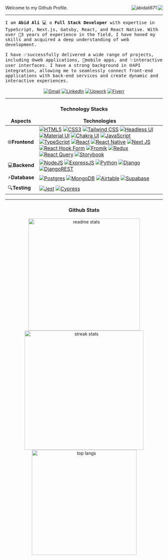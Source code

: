 Welcome to my Github Profile. <a href="https://github.com/abidali671?tab=followers"><img src="https://img.shields.io/github/followers/abidali671?style=social&label=Follow&maxAge=z" align = 'right'></a><a href="https://github.com/abidali671"><img src="https://komarev.com/ghpvc/?username=abidali671&color=yellow" alt="abidali671" align = 'right'/></a>
<hr/>
<samp>I am <b>Abid Ali</b> 💻 a <b>Full Stack Developer</b> with expertise in TypeScript, Next.js, Gatsby, React, and React Native. With over 🌟3 years of experience in the field, I have honed my skills and acquired a deep understanding of web development.
<br/>
<br/>
  I have ✅successfully delivered a wide range of projects, including 🌐web applications, 📱mobile apps, and ✨interactive user interfaces. I have a strong background in 🌐API integration, allowing me to seamlessly connect front-end applications with back-end services 
  and create dynamic and interactive experiences.
</samp>
<br/>
<br/>
<div align="center">
  <a href="mailto:abid.saeed.ali92@gmail.com" rel="nofollow">
    <img
      alt="Gmail"
      src="https://img.shields.io/badge/Gmail-EA4335?style=for-the-badge&logo=gmail&logoColor=white"
      style="max-width: 100%"
  /></a>
  <a
    href="https://www.linkedin.com/in/abid-ali-89ab4a1bb/"
    rel="nofollow"
    target="_blank"
  >
    <img
      alt="LinkedIn"
      src="https://img.shields.io/badge/LinkedIn-0A66C2?style=for-the-badge&logo=linkedin&logoColor=white"
      style="max-width: 100%"
  /></a>
  <a
    href="https://www.upwork.com/freelancers/~014093a104f15a71c0"
    rel="nofollow"
    target="_blank"
  >
    <img
      alt="Upwork"
      src="https://img.shields.io/badge/Upwork-6FDA44?style=for-the-badge&logo=upwork&logoColor=white"
      style="max-width: 100%"
  /></a>
  <a href="https://www.fiverr.com/abidsaeed92" rel="nofollow" target="_blank">
    <img
      alt="Fiverr"
      src="https://img.shields.io/badge/Fiverr-1DBF73?style=for-the-badge&logo=fiverr&logoColor=white"
      style="max-width: 100%"
  /></a>
</div>
<hr/>
<h3 border="none" align="center">Technology Stacks</h3>
<table>
  <thead align="center">
    <tr border="none">
      <td><b>Aspects</b></td>
      <td><b>Technologies</b></td>
    </tr>
  </thead>
  <tbody>
    <tr>
      <td>
          🌐<b>Frontend</b>
      </td>
      <td>
        <a
          href="https://developer.mozilla.org/en-US/docs/Glossary/HTML5"
          rel="nofollow"
          target="_blank"
        >
          <img
            alt="HTML5"
            src="https://img.shields.io/badge/HTML5-E34F26?style=for-the-badge&logo=html5&logoColor=white"
            style="max-width: 100%"
        /></a>
        <a
          href="https://developer.mozilla.org/en-US/docs/Web/CSS"
          rel="nofollow"
          target="_blank"
        >
          <img
            alt="CSS3"
            src="https://img.shields.io/badge/CSS3-1572B6?style=for-the-badge&logo=css3&logoColor=white"
            style="max-width: 100%"
        /></a>
        <a href="https://tailwindcss.com/" rel="nofollow" target="_blank">
          <img
            alt="Tailwind CSS"
            src="https://img.shields.io/badge/Tailwind%20CSS-06B6D4?style=for-the-badge&logo=tailwindcss&logoColor=white"
            style="max-width: 100%"
        /></a>
        <a href="https://headlessui.com/" rel="nofollow" target="_blank">
          <img
            alt="Headless UI"
            src="https://img.shields.io/badge/headless_ui-66E3FF?style=for-the-badge&logo=headlessui&logoColor=black"
            style="max-width: 100%"
        /></a>
        <a href="https://mui.com/" rel="nofollow" target="_blank">
          <img
            alt="Material UI"
            src="https://img.shields.io/badge/Material%20UI-007FFF?style=for-the-badge&logo=mui&logoColor=white"
            style="max-width: 100%"
        /></a>
        <a href="https://chakra-ui.com/" rel="nofollow" target="_blank">
          <img
            alt="Chakra UI"
            src="https://img.shields.io/badge/Chakra_UI-319795?style=for-the-badge&logo=chakraui&logoColor=white"
            style="max-width: 100%"
        /></a>
        <a
          href="https://developer.mozilla.org/en-US/docs/Web/JavaScript"
          rel="nofollow"
          target="_blank"
        >
          <img
            alt="JavaScript"
            src="https://img.shields.io/badge/JavaScript-323330?style=for-the-badge&logo=javascript&logoColor=F7DF1E"
            style="max-width: 100%"
        /></a>
        <a
          href="https://www.typescriptlang.org/"
          rel="nofollow"
          target="_blank"
        >
          <img
            alt="TypeScript"
            src="https://img.shields.io/badge/TypeScript-007ACC?style=for-the-badge&logo=typescript&logoColor=white"
            style="max-width: 100%"
        /></a>
        <a href="https://reactjs.org/" rel="nofollow" target="_blank">
          <img
            alt="React"
            src="https://img.shields.io/badge/React-%2320232a?style=for-the-badge&logo=react&logoColor=%2361DAFB"
            style="max-width: 100%"
        /></a>
        <a href="https://reactnative.dev/" rel="nofollow" target="_blank">
          <img
            alt="React Native"
            src="https://img.shields.io/badge/react_native-%2320232a.svg?style=for-the-badge&logo=react&logoColor=%2361DAFB"
            style="max-width: 100%"
        /></a>
        <a href="https://nextjs.org/" rel="nofollow" target="_blank">
          <img
            alt="Next JS"
            src="https://img.shields.io/badge/next_js-000000.svg?style=for-the-badge&logo=nextdotjs&logoColor=%2361DAFB"
            style="max-width: 100%"
        /></a>
        <a href="https://react-hook-form.com/" rel="nofollow" target="_blank">
          <img
            alt="React Hook Form"
            src="https://img.shields.io/badge/React%20Hook%20Form-%23EC5990.svg?style=for-the-badge&logo=reacthookform&logoColor=white"
            style="max-width: 100%"
        /></a>
        <a href="https://formik.org/" rel="nofollow" target="_blank">
          <img
            alt="Fromik"
            src="https://img.shields.io/badge/Formik-2563EB.svg?style=for-the-badge&logo=formik&logoColor=white"
            style="max-width: 100%"
        /></a>
        <a href="https://redux.js.org/" rel="nofollow" target="_blank">
          <img
            alt="Redux"
            src="https://img.shields.io/badge/redux-toolkit-%23593d88.svg?style=for-the-badge&logo=redux&logoColor=white"
            style="max-width: 100%"
        /></a>
        <a
          href="https://tanstack.com/query/latest"
          rel="nofollow"
          target="_blank"
        >
          <img
            alt="React Query"
            src="https://img.shields.io/badge/React_Query-FF4154.svg?style=for-the-badge&logo=reactquery&logoColor=white"
            style="max-width: 100%"
        /></a>
        <a href="https://storybook.js.org/" rel="nofollow" target="_blank">
          <img
            alt="Storybook"
            src="https://img.shields.io/badge/-Storybook-FF4785?style=for-the-badge&logo=storybook&logoColor=white"
            style="max-width: 100%"
        /></a>
      </td>
    </tr>
    <tr>
      <td>
          💻<b>Backend</b>
      </td>
      <td>
        <a href="https://nodejs.org/en/" rel="nofollow" target="_blank">
          <img
            alt="NodeJS"
            src="https://img.shields.io/badge/Node.js-339933?style=for-the-badge&logo=nodedotjs&logoColor=white"
            style="max-width: 100%"
        /></a>
        <a href="https://expressjs.com/" rel="nofollow" target="_blank">
          <img
            alt="ExpressJS"
            src="https://img.shields.io/badge/Express.js-000000?style=for-the-badge&logo=express&logoColor=white"
            style="max-width: 100%"
        /></a>
        <a href="https://www.python.org/" rel="nofollow" target="_blank">
          <img
            alt="Python"
            src="https://img.shields.io/badge/python-3670A0?style=for-the-badge&logo=python&logoColor=ffdd54"
            style="max-width: 100%"
        /></a>
        <a href="https://www.djangoproject.com/" rel="nofollow" target="_blank">
          <img
            alt="Django"
            src="https://img.shields.io/badge/django-%23092E20.svg?style=for-the-badge&logo=django&logoColor=white"
            style="max-width: 100%"
        /></a>
        <a
          href="https://www.django-rest-framework.org/"
          rel="nofollow"
          target="_blank"
        >
          <img
            alt="DjangoREST"
            src="https://img.shields.io/badge/DJANGO-REST-ff1709?style=for-the-badge&logo=django&logoColor=white&color=ff1709&labelColor=gray"
            style="max-width: 100%"
        /></a>
      </td>
    </tr>
    <tr>
      <td>
          ⚡<b>Database</b>
      </td>
      <td>
        <a href="https://www.postgresql.org/" rel="nofollow" target="_blank">
          <img
            alt="Postgres"
            src="https://img.shields.io/badge/postgres-%23316192.svg?style=for-the-badge&logo=postgresql&logoColor=white"
            data-canonical-src="https://img.shields.io/badge/postgres-%23316192.svg?style=for-the-badge&logo=postgresql&logoColor=white"
            style="max-width: 100%"
        /></a>
        <a href="https://www.mongodb.com/" rel="nofollow" target="_blank">
          <img
            alt="MongoDB"
            src="https://img.shields.io/badge/MongoDB-4EA94B?style=for-the-badge&logo=mongodb&logoColor=white"
            data-canonical-src="https://img.shields.io/badge/MongoDB-4EA94B?style=for-the-badge&logo=mongodb&logoColor=white"
            style="max-width: 100%"
        /></a>
        <a href="https://www.airtable.com/" rel="nofollow" target="_blank">
          <img
            alt="Airtable"
            src="https://img.shields.io/badge/Airtable-18BFFF?style=for-the-badge&logo=airtable&logoColor=white"
            style="max-width: 100%"
        /></a>
        <a href="https://supabase.com/" rel="nofollow" target="_blank">
          <img
            alt="Supabase"
            src="https://img.shields.io/badge/Supabase-4EA94B?style=for-the-badge&logo=supabase&logoColor=white"
            style="max-width: 100%"
        /></a>
      </td>
    </tr>
    <tr>
      <td>
          🔍<b>Testing</b>
      </td>
      <td>
        <a href="https://jestjs.io/" rel="nofollow" target="_blank">
          <img
            alt="Jest"
            src="https://img.shields.io/badge/Jest-C21325?style=for-the-badge&logo=#C21325&logoColor=white"
            style="max-width: 100%"
        /></a>
        <a href="https://www.cypress.io/" rel="nofollow" target="_blank">
          <img
            alt="Cypress"
            src="https://img.shields.io/badge/Cypress-69D3A7?style=for-the-badge&logo=cypress&logoColor=white"
            style="max-width: 100%"
        /></a>
      </td>
    </tr>
  </tbody>
</table>
<hr/>
<h3 border="none" align="center">Github Stats</h3>
<div align=center>
  <img width=357 src="https://github-readme-stats-salesp07.vercel.app/api?username=abidali671&count_private=true&show_icons=true&theme=react&rank_icon=github&border_radius=10" alt="readme stats" />
  <img width=380 src="https://github-readme-streak-stats-salesp07.vercel.app/?user=abidali671&count_private=true&theme=react&border_radius=10" alt="streak stats"/>
  <br/>
  <img width=335 align="center"  src="https://github-readme-stats-salesp07.vercel.app/api/top-langs/?username=abidali671&langs_count=8&layout=compact&theme=react&border_radius=10&size_weight=0.5&count_weight=0.5&exclude_repo=github-readme-stats" alt="top langs" />
</div>
